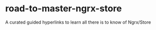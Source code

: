 # road-to-master-ngrx-store
A curated guided hyperlinks to learn all there is to know of Ngrx/Store
